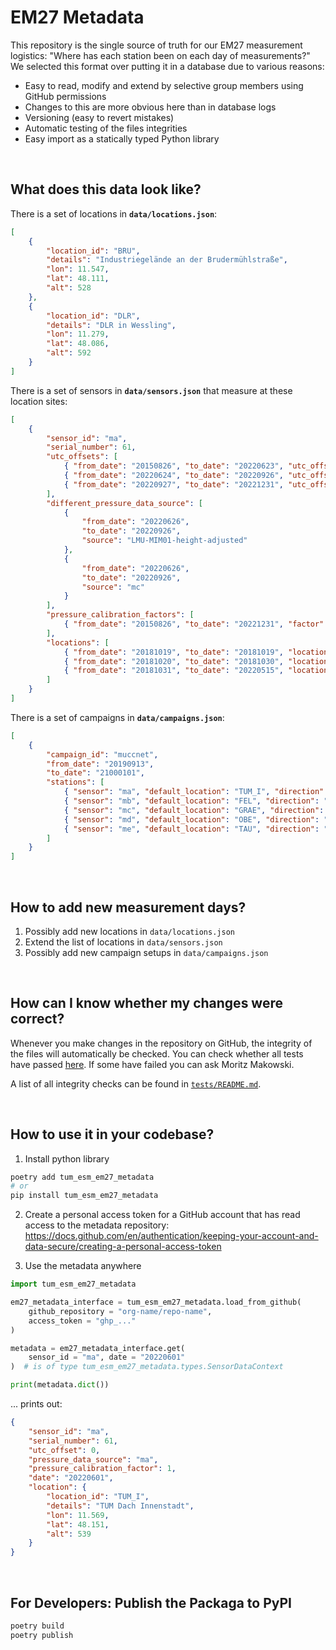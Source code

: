 # EM27 Metadata

This repository is the single source of truth for our EM27 measurement logistics: "Where has each station been on each day of measurements?" We selected this format over putting it in a database due to various reasons:

-   Easy to read, modify and extend by selective group members using GitHub permissions
-   Changes to this are more obvious here than in database logs
-   Versioning (easy to revert mistakes)
-   Automatic testing of the files integrities
-   Easy import as a statically typed Python library

<br/>

## What does this data look like?

There is a set of locations in **`data/locations.json`**:

```json
[
    {
        "location_id": "BRU",
        "details": "Industriegelände an der Brudermühlstraße",
        "lon": 11.547,
        "lat": 48.111,
        "alt": 528
    },
    {
        "location_id": "DLR",
        "details": "DLR in Wessling",
        "lon": 11.279,
        "lat": 48.086,
        "alt": 592
    }
]
```

There is a set of sensors in **`data/sensors.json`** that measure at these location sites:

```json
[
    {
        "sensor_id": "ma",
        "serial_number": 61,
        "utc_offsets": [
            { "from_date": "20150826", "to_date": "20220623", "utc_offset": 0 },
            { "from_date": "20220624", "to_date": "20220926", "utc_offset": 2 },
            { "from_date": "20220927", "to_date": "20221231", "utc_offset": 0 }
        ],
        "different_pressure_data_source": [
            {
                "from_date": "20220626",
                "to_date": "20220926",
                "source": "LMU-MIM01-height-adjusted"
            },
            {
                "from_date": "20220626",
                "to_date": "20220926",
                "source": "mc"
            }
        ],
        "pressure_calibration_factors": [
            { "from_date": "20150826", "to_date": "20221231", "factor": 1 }
        ],
        "locations": [
            { "from_date": "20181019", "to_date": "20181019", "location": "TUM_LAB" },
            { "from_date": "20181020", "to_date": "20181030", "location": "LMU" },
            { "from_date": "20181031", "to_date": "20220515", "location": "TUM_I" }
        ]
    }
]
```

There is a set of campaigns in **`data/campaigns.json`**:

```json
[
    {
        "campaign_id": "muccnet",
        "from_date": "20190913",
        "to_date": "21000101",
        "stations": [
            { "sensor": "ma", "default_location": "TUM_I", "direction": "center" },
            { "sensor": "mb", "default_location": "FEL", "direction": "east" },
            { "sensor": "mc", "default_location": "GRAE", "direction": "west" },
            { "sensor": "md", "default_location": "OBE", "direction": "north" },
            { "sensor": "me", "default_location": "TAU", "direction": "south" }
        ]
    }
]
```

<br/>

## How to add new measurement days?

1. Possibly add new locations in `data/locations.json`
2. Extend the list of locations in `data/sensors.json`
3. Possibly add new campaign setups in `data/campaigns.json`

<br/>

## How can I know whether my changes were correct?

Whenever you make changes in the repository on GitHub, the integrity of the files will automatically be checked. You can check whether all tests have passed [here](https://github.com/tum-esm/em27-location-data/actions). If some have failed you can ask Moritz Makowski.

A list of all integrity checks can be found in [`tests/README.md`](https://github.com/tum-esm/em27-location-data/tree/main/tests).

<br/>

## How to use it in your codebase?

1. Install python library

```bash
poetry add tum_esm_em27_metadata
# or
pip install tum_esm_em27_metadata
```

2. Create a personal access token for a GitHub account that has read access to the metadata repository: https://docs.github.com/en/authentication/keeping-your-account-and-data-secure/creating-a-personal-access-token

3. Use the metadata anywhere

```python
import tum_esm_em27_metadata

em27_metadata_interface = tum_esm_em27_metadata.load_from_github(
    github_repository = "org-name/repo-name",
    access_token = "ghp_..."
)

metadata = em27_metadata_interface.get(
    sensor_id = "ma", date = "20220601"
)  # is of type tum_esm_em27_metadata.types.SensorDataContext

print(metadata.dict())
```

... prints out:

```json
{
    "sensor_id": "ma",
    "serial_number": 61,
    "utc_offset": 0,
    "pressure_data_source": "ma",
    "pressure_calibration_factor": 1,
    "date": "20220601",
    "location": {
        "location_id": "TUM_I",
        "details": "TUM Dach Innenstadt",
        "lon": 11.569,
        "lat": 48.151,
        "alt": 539
    }
}
```

<br/>

## For Developers: Publish the Packaga to PyPI

```bash
poetry build
poetry publish
```
